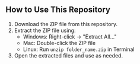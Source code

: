 ## How to Use This Repository

1. Download the ZIP file from this repository.
2. Extract the ZIP file using:
   - Windows: Right-click → "Extract All..."
   - Mac: Double-click the ZIP file
   - Linux: Run `unzip folder_name.zip` in Terminal
3. Open the extracted files and use as needed.
